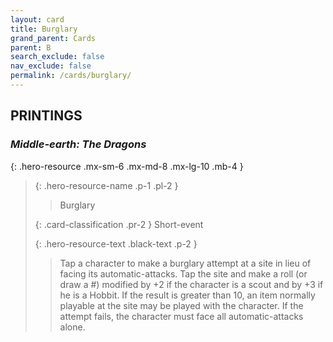 ```yaml
---
layout: card
title: Burglary
grand_parent: Cards
parent: B
search_exclude: false
nav_exclude: false
permalink: /cards/burglary/
---
```


## PRINTINGS


### _Middle-earth: The Dragons_

{: .hero-resource .mx-sm-6 .mx-md-8 .mx-lg-10 .mb-4 }
> {: .hero-resource-name .p-1 .pl-2 }
> > <div class="card-mp"></div>
> > <div class="card-name">Burglary</div>
>
> {: .card-classification .pr-2 }
> Short-event
>
> {: .hero-resource-text .black-text .p-2 }
> > Tap a character to make a burglary attempt at a site in lieu of facing its automatic-attacks. Tap the site and make a roll (or draw a #) modified by +2 if the character is a scout and by +3 if he is a Hobbit. If the result is greater than 10, an item normally playable at the site may be played with the character. If the attempt fails, the character must face all automatic-attacks alone. 
> 
